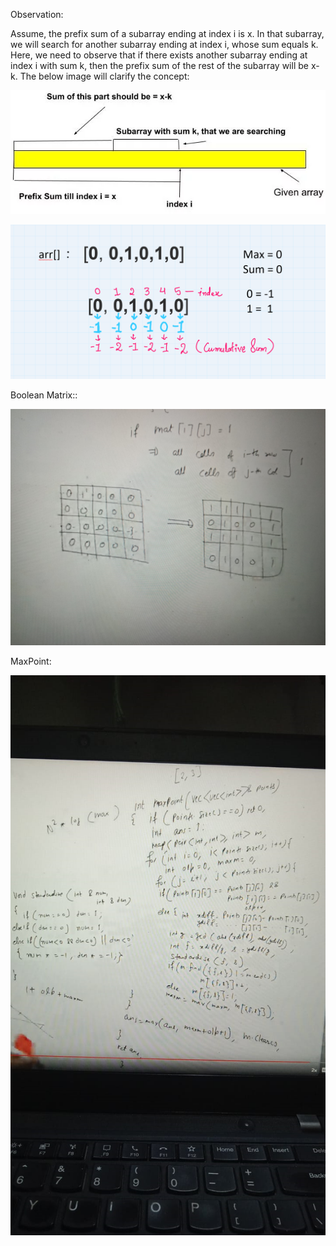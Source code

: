 Observation:

Assume, the prefix sum of a subarray ending at index i is x. In that subarray, we will search for another subarray ending at index i, whose sum equals k. Here, we need to observe that if there exists another subarray ending at index i with sum k, then the prefix sum of the rest of the subarray will be x-k. The below image will clarify the concept:

![img.png](img.png)



![img_1.png](img_1.png)


Boolean Matrix::

![img_2.png](img_2.png)


MaxPoint:

![img_3.png](img_3.png)